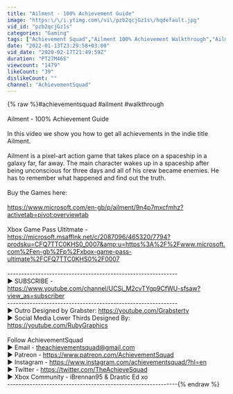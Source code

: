 ```yaml
---
title: "Ailment - 100% Achievement Guide"
image: "https:\/\/i.ytimg.com\/vi\/pzb2qcjGz1s\/hqdefault.jpg"
vid_id: "pzb2qcjGz1s"
categories: "Gaming"
tags: ["Achievement Squad","Ailment 100% Achievement Walkthrough","Ailment Achievement Walkthrough"]
date: "2022-01-13T23:29:58+03:00"
vid_date: "2020-02-17T21:49:59Z"
duration: "PT27M46S"
viewcount: "1479"
likeCount: "39"
dislikeCount: ""
channel: "AchievementSquad"
---
```

{% raw %}#achievementsquad #ailment #walkthrough<br /><br />Ailment - 100% Achievement Guide<br /><br />In this video we show you how to get all achievements in the indie title Ailment.<br /><br />Ailment is a pixel-art action game that takes place on a spaceship in a galaxy far, far away. The main character wakes up in a spaceship after being unconscious for three days and all of his crew became enemies. He has to remember what happened and find out the truth.<br /><br />Buy the Games here:<br /><br /><a rel="nofollow" target="blank" href="https://www.microsoft.com/en-gb/p/ailment/9n4p7mxcfmhz?activetab=pivot:overviewtab">https://www.microsoft.com/en-gb/p/ailment/9n4p7mxcfmhz?activetab=pivot:overviewtab</a><br /><br />Xbox Game Pass Ultitmate - <a rel="nofollow" target="blank" href="https://microsoft.msafflnk.net/c/2087096/465320/7794?prodsku=CFQ7TTC0KHS0_0007&amp;u=https%3A%2F%2Fwww.microsoft.com%2Fen-gb%2Fp%2Fxbox-game-pass-ultimate%2FCFQ7TTC0KHS0%2F0007">https://microsoft.msafflnk.net/c/2087096/465320/7794?prodsku=CFQ7TTC0KHS0_0007&amp;u=https%3A%2F%2Fwww.microsoft.com%2Fen-gb%2Fp%2Fxbox-game-pass-ultimate%2FCFQ7TTC0KHS0%2F0007</a><br /><br />-------------------------------------------------------------<br />▶ SUBSCRIBE -<a rel="nofollow" target="blank" href="https://www.youtube.com/channel/UCSj_M2cvTYgp9CfWU-sfsaw?view_as=subscriber">https://www.youtube.com/channel/UCSj_M2cvTYgp9CfWU-sfsaw?view_as=subscriber</a><br />-------------------------------------------------------------<br />▶ Outro Designed by Grabster: <a rel="nofollow" target="blank" href="https://youtube.com/Grabstertv">https://youtube.com/Grabstertv</a> <br />▶ Social Media Lower Thirds Designed By: <a rel="nofollow" target="blank" href="https://youtube.com/RubyGraphics">https://youtube.com/RubyGraphics</a> <br /><br />Follow AchievementSquad<br />▶ Email - theachievementsquad@gmail.com <br />▶ Patreon - <a rel="nofollow" target="blank" href="https://www.patreon.com/AchievementSquad">https://www.patreon.com/AchievementSquad</a><br />▶ Instagram - <a rel="nofollow" target="blank" href="https://www.instagram.com/achievementsquad/?hl=en">https://www.instagram.com/achievementsquad/?hl=en</a><br />▶ Twitter - <a rel="nofollow" target="blank" href="https://twitter.com/TheAchieveSquad">https://twitter.com/TheAchieveSquad</a><br />▶ Xbox Community - iBrennan95 &amp; Drastic Ed xo<br />-------------------------------------------------------------{% endraw %}
